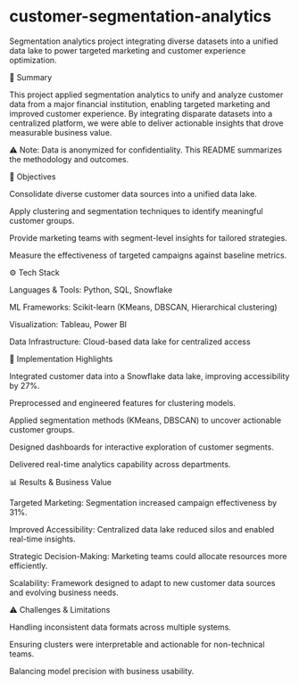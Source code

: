 # customer-segmentation-analytics
Segmentation analytics project integrating diverse datasets into a unified data lake to power targeted marketing and customer experience optimization.

📌 Summary

This project applied segmentation analytics to unify and analyze customer data from a major financial institution, enabling targeted marketing and improved customer experience. By integrating disparate datasets into a centralized platform, we were able to deliver actionable insights that drove measurable business value.

⚠️ Note: Data is anonymized for confidentiality. This README summarizes the methodology and outcomes.


🎯 Objectives

Consolidate diverse customer data sources into a unified data lake.

Apply clustering and segmentation techniques to identify meaningful customer groups.

Provide marketing teams with segment-level insights for tailored strategies.

Measure the effectiveness of targeted campaigns against baseline metrics.


⚙️ Tech Stack

Languages & Tools: Python, SQL, Snowflake

ML Frameworks: Scikit-learn (KMeans, DBSCAN, Hierarchical clustering)

Visualization: Tableau, Power BI

Data Infrastructure: Cloud-based data lake for centralized access


🚀 Implementation Highlights

Integrated customer data into a Snowflake data lake, improving accessibility by 27%.

Preprocessed and engineered features for clustering models.

Applied segmentation methods (KMeans, DBSCAN) to uncover actionable customer groups.

Designed dashboards for interactive exploration of customer segments.

Delivered real-time analytics capability across departments.


📊 Results & Business Value

Targeted Marketing: Segmentation increased campaign effectiveness by 31%.

Improved Accessibility: Centralized data lake reduced silos and enabled real-time insights.

Strategic Decision-Making: Marketing teams could allocate resources more efficiently.

Scalability: Framework designed to adapt to new customer data sources and evolving business needs.


⚠️ Challenges & Limitations

Handling inconsistent data formats across multiple systems.

Ensuring clusters were interpretable and actionable for non-technical teams.

Balancing model precision with business usability.
